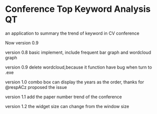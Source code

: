 # Conference Top Keyword Analysis QT
 an application to summary the trend of keyword in CV conference

Now version 0.9


version 0.8 basic implement, include frequent bar graph and wordcloud graph

version 0.9 delete wordcloud,because it function have bug when turn to .exe

version 1.0 combo box can display the years as the order, thanks for @respACz proposed the issue

version 1.1 add the paper number trend of the conference

version 1.2 the widget size can change from the window size